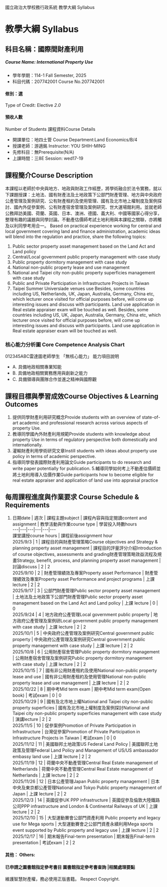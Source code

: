 國立政治大學校務行政系統 教學大綱 Syllabus
# 教學大綱 Syllabus
##  科目名稱：國際間財產利用
#####  Course Name: International Property Use
  * 學年學期：114-1 Fall Semester, 2025 
  * 科目代碼：207742001 Course No.207742001
#### 修別：選
Type of Credit: Elective 
_2.0_
#### 預收人數
Number of Students
課程資料Course Details
  * 開課單位：地四土管 Course Department:Land Economics/B/4 
  * 授課老師：游適銘 Instructor: YOU SHIH-MING 
  * 先修科目：無Prerequisite(N/A)
  * 上課時間：三8E Session: wed17-19 
##  課程簡介Course Description
本課程以老師於中央與地方、地政與財政工作經歷，將學術融合於法令實務，就以下課題授課：土地法、國有財產法及土地政策下公部門財產管理、地方與中央政府公產管理及案例研究、公有財產租約及使用管理、國有及北市地上權制度及案例探討、國內外促參案例、公有財產宿舍管理及案例研究、世大運場館利用。並就老師公務拜訪美國、荷蘭、英國、日本、澳洲、德國、義大利、中國等國家心得分享，整理有趣的議題與同學討論。不動產估價師考試土地利用與本課程之關聯，亦將觸及以利同學考用合一。
Based on practical experience working for central and local government covering land and finance administration, academic ideas will blend into the regulation and practice, share the following topics: 
  1. Public sector property asset management based on the Land Act and Land policy
  2. Central/Local government public property management with case study
  3. Public property dormitory management with case study
  4. National non-public property lease and use management
  5. National and Taipei city non-public property superficies management with case study
  6. Public and Private Participation in Infrastructure Projects in Taiwan
  7. Taipei Summer Universiade venues use
Besides, some countries including US, Netherlands, UK, Japan, Australia, Germany, China etc, which lecturer once visited for official purposes before, will come up interesting issues and discuss with participants. Land use application in Real estate appraiser exam will be touched as well.
Besides, some countries including US, UK, Japan, Australia, Germany, China etc, which lecturer once visited for official purposes before, will come up interesting issues and discuss with participants. Land use application in Real estate appraiser exam will be touched as well.
###  核心能力分析圖 Core Competence Analysis Chart
012345ABC雷達圖老師學生
「無核心能力」 
能力項目說明
  * A. 具備地政相關專業知能
  * B. 具備地政相關實務應用與創新之能力
  * C. 具備領導與團隊合作並進之精神與國際觀
##  課程目標與學習成效Course Objectives & Learning Outcomes 
1. 提供同學財產利用研究概念Provide students with an overview of state-of-art academic and professional research across various aspects of property Use.
2. 教導同學國內外財產利用規範Provide students with knowledge about property Use in terms of regulatory perspective both domestically and internationally.
3. 灌輸財產利用學術研究文章Instill students with ideas about property use policy in terms of academic perspective.
4. 指導同學發表國際財產利用論文Guide participants to do research and write paper potentially for publication.
5.輔導同學如何考上不動產估價師並將土地利用導入估價作業Guide participants how to become eligible for real estate appraiser and application of land use into appraisal practice
##  每周課程進度與作業要求 Course Schedule & Requirements
  1. 日期date |  週次 |  課程主題subject |  課程內容與指定閱讀content and assignment |  教學活動與作業course type |  學習投入時數hours  
---|---|---|---|---|---  
課堂講授course hours |  課程前後assignment hour  
2025/9/3 |  1 | 課程目的與財產管理策略Course objectives and Strategy & planning property asset management | 課程目的評量評分介紹Introduction of course objectives, assessments and grading財產管理策略效益流程及規畫Strategy, benefit, process, and planning property asset management  |  討論discuss |  2 |  2  
2025/9/10 |  2 | 財產管理績效及專案Property asset Performance | 財產管理績效及專案Property asset Performance and project programs |  上課 lecture |  2 |  2  
2025/9/17 |  3 | 公部門財產管理Public sector property asset management  | 土地法及土地政策下公部門財產管理Public sector property asset management based on the Land Act and Land policy |  上課 lecture |  0 |  0  
2025/9/24 |  4 | 地方政府公產管理Local government public property | 地方政府公產管理及案例研Local government public property management with case study |  上課 lecture |  2 |  2  
2025/10/1 |  5 | 中央政府公產管理及案例研究Central government public property | 中央政府公產管理及案例研究Central government public property management with case study |  上課 lecture |  2 |  2  
2025/10/8 |  6 | 公用財產宿舍管理Public property dormitory management | 公用財產宿舍管理及案例研究Public property dormitory management with case study |  上課 lecture |  2 |  2  
2025/10/15 |  7 | 國有非公用財產租約及使用National non-public property lease and use  | 國有非公用財產租約及使用管理National non-public property lease and use management |  上課 lecture |  2 |  2  
2025/10/22 |  8 | 期中考Mid term exam | 期中考Mid term exam(Open book) | 考試exam |  0 |  0  
2025/10/29 |  9 | 國有及北市地上權National and Taipei city non-public property superficies | 國有及北市地上權制度及案例探討National and Taipei city non-public property superficies management with case study |  演講lecture |  2 |  2  
2025/11/5 |  10 | 促參案例Promotion of Private Participation in Infrastructure | 台灣促參案Promotion of Private Participation in Infrastructure Projects in Taiwan |  考試exam |  0 |  0  
2025/11/12 |  11 | 美國聯邦土地政策US Federal Land Policy  | 美國聯邦土地政策及管理Federal Land Policy and Management of US/US ambassador embassy land use  |  上課 lecture |  2 |  2  
2025/11/19 |  12 | 荷蘭中央不動產管理Central Real Estate management of Netherlands | 荷蘭中央不動產管理Central Real Estate management of Netherlands |  上課 lecture |  2 |  2  
2025/11/26 |  12 | 日本公產管理Japan Public property management  | 日本中央及東京都公產管理National and Tokyo Public property management of Japan |  上課 lecture |  2 |  2  
2025/12/3 |  14 | 英國促參UK PPP infrastructure  | 英國促參及倫敦大陸鐵路公司PPP infrastructure and London & Continental Railways of UK  |  上課 lecture |  2 |  2  
2025/12/10 |  15 | 大型運動賽會公部門資產利用 Public property and legacy use for Mega sports | 大型運動賽會之公部門資產永續利用Mega sports event supported by Public property and legacy use |  上課 lecture |  2 |  2  
2025/12/17 |  16 | 期末報告Final-term presentation | 期末報告Final-term presentation |  考試exam |  2 |  2  
####  其他： Others:
####  已申請之圖書館指定參考書目  圖書館指定參考書查詢 |相關處理要點
維護智慧財產權，務必使用正版書籍。 Respect Copyright.